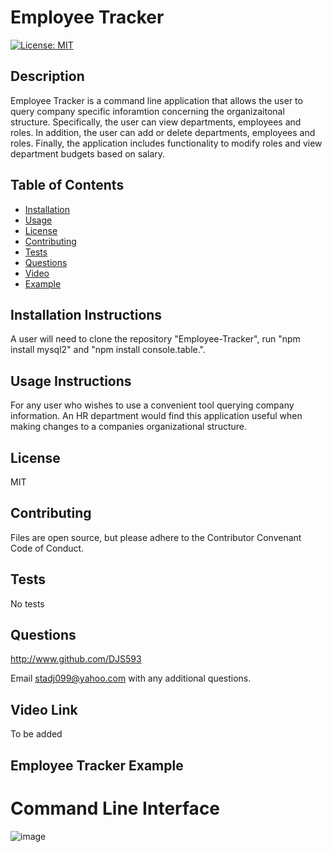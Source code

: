# **Employee Tracker**
  [![License: MIT](https://img.shields.io/badge/License-MIT-yellow.svg)](https://opensource.org/licenses/MIT)

  ## Description 
  Employee Tracker is a command line application that allows the user to query company specific inforamtion concerning the organizaitonal structure.  Specifically, the user can view departments, employees and roles.  In addition, the user can add or delete departments, employees and roles.  Finally, the application includes functionality to modify roles and view department budgets based on salary.   
  
  ## Table of Contents
  * [Installation](#installation)
  * [Usage](#usage)
  * [License](#license)
  * [Contributing](#contributing)
  * [Tests](#tests) 
  * [Questions](#questions)
  * [Video](#video)
  * [Example](#example)
  
  ## Installation Instructions <a name="installation"></a> 
  A user will need to clone the repository "Employee-Tracker", run "npm install mysql2" and "npm install console.table.".  
  
  ## Usage Instructions <a name="usage"></a>
  For any user who wishes to use a convenient tool querying company information.  An HR department would find this application useful when making changes to a companies organizational structure.
  
  ## License <a name="license"></a>
  MIT
  
  ## Contributing <a name="contributing"></a>
  Files are open source, but please adhere to the Contributor Convenant Code of Conduct.
  
  ## Tests <a name="tests"></a>
  No tests

  ## Questions <a name="questions"></a>
  http://www.github.com/DJS593
  
  Email stadj099@yahoo.com with any additional questions. 
 
  ## Video Link<a name="video"></a>
  To be added 
  
  ## Employee Tracker Example<a name="example"></a>
  # Command Line Interface
  ![image](https://user-images.githubusercontent.com/61851131/83365854-33d4e680-a360-11ea-97f9-8d4474f3f896.png)


  